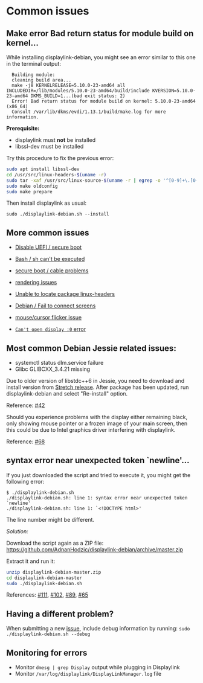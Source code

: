 # Common issues

## Make error Bad return status for module build on kernel...

While installing displaylink-debian, you might see an error similar to this one in the terminal output:

```log
  Building module:
  cleaning build area...
  make -j8 KERNELRELEASE=5.10.0-23-amd64 all INCLUDEDIR=/lib/modules/5.10.0-23-amd64/build/include KVERSION=5.10.0-23-amd64 DKMS_BUILD=1...(bad exit status: 2)
  Error! Bad return status for module build on kernel: 5.10.0-23-amd64 (x86_64)
  Consult /var/lib/dkms/evdi/1.13.1/build/make.log for more information.
```

**Prerequisite:**
* displaylink must **not** be installed
* libssl-dev must be installed
  
Try this procedure to fix the previous error:

```sh
sudo apt install libssl-dev
cd /usr/src/linux-headers-$(uname -r)
sudo tar -xaf /usr/src/linux-source-$(uname -r | egrep -o '^[0-9]+\.[0-9]+').tar.xz --strip-components=1
sudo make oldconfig
sudo make prepare
```
Then install displaylink as usual:

`sudo ./displaylink-debian.sh --install`


## More common issues

* [Disable UEFI / secure boot](https://github.com/AdnanHodzic/displaylink-debian/issues/123)

* [Bash / sh can't be executed](https://github.com/AdnanHodzic/displaylink-debian/issues/74#issuecomment-410622725)

* [secure boot / cable problems](https://github.com/AdnanHodzic/displaylink-debian/issues/142#issuecomment-413091374)

* [rendering issues](https://github.com/AdnanHodzic/displaylink-debian/issues/68)

* [Unable to locate package linux-headers](https://github.com/AdnanHodzic/displaylink-debian/issues/141)

* [Debian / Fail to connect screens](https://github.com/AdnanHodzic/displaylink-debian/issues/130)

* [mouse/cursor flicker issue](https://github.com/AdnanHodzic/displaylink-debian/issues/192)

* [`Can't open display :0` error](https://github.com/AdnanHodzic/displaylink-debian/issues/639)


## Most common Debian Jessie related issues:
* systemctl status dlm.service failure
* Glibc GLIBCXX_3.4.21 missing

Due to older version of libstdc++6 in Jessie, you need to download and install version from [Stretch release](https://packages.debian.org/stretch/libstdc++6). After package has been updated, run displaylink-debian and select "Re-install" option.

Reference: [#42](https://github.com/AdnanHodzic/displaylink-debian/issues/42)

Should you experience problems with the display either remaining black, only showing mouse pointer or a frozen image of your main screen, then this could be due to Intel graphics driver interfering with displaylink.

Reference: [#68](https://github.com/AdnanHodzic/displaylink-debian/issues/68)

## syntax error near unexpected token \`newline'...

If you just downloaded the script and tried to execute it, you might get the following error:

```
$ ./displaylink-debian.sh
./displaylink-debian.sh: line 1: syntax error near unexpected token `newline'
./displaylink-debian.sh: line 1: `<!DOCTYPE html>'
```

The line number might be different.

*Solution:*

Download the script again as a ZIP file: https://github.com/AdnanHodzic/displaylink-debian/archive/master.zip

Extract it and run it:

```sh
unzip displaylink-debian-master.zip
cd displaylink-debian-master
sudo ./displaylink-debian.sh
```

References: [#111](https://github.com/AdnanHodzic/displaylink-debian/issues/111), [#102](https://github.com/AdnanHodzic/displaylink-debian/issues/102), [#89](https://github.com/AdnanHodzic/displaylink-debian/issues/89), [#65](https://github.com/AdnanHodzic/displaylink-debian/issues/65) 

## Having a different problem?

When submitting a new [issue](https://github.com/AdnanHodzic/displaylink-debian/issues), include debug information by running: `sudo ./displaylink-debian.sh --debug`

## Monitoring for errors

* Monitor ```dmesg | grep Display``` output while plugging in Displaylink
* Monitor ```/var/log/displaylink/DisplayLinkManager.log``` file